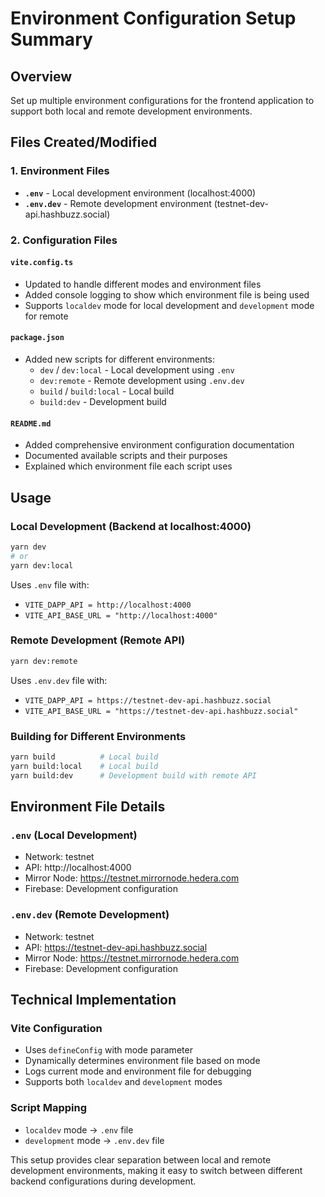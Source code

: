 # Environment Configuration Setup Summary

## Overview

Set up multiple environment configurations for the frontend application to support both local and remote development environments.

## Files Created/Modified

### 1. Environment Files

- **`.env`** - Local development environment (localhost:4000)
- **`.env.dev`** - Remote development environment (testnet-dev-api.hashbuzz.social)

### 2. Configuration Files

#### `vite.config.ts`

- Updated to handle different modes and environment files
- Added console logging to show which environment file is being used
- Supports `localdev` mode for local development and `development` mode for remote

#### `package.json`

- Added new scripts for different environments:
  - `dev` / `dev:local` - Local development using `.env`
  - `dev:remote` - Remote development using `.env.dev`
  - `build` / `build:local` - Local build
  - `build:dev` - Development build

#### `README.md`

- Added comprehensive environment configuration documentation
- Documented available scripts and their purposes
- Explained which environment file each script uses

## Usage

### Local Development (Backend at localhost:4000)

```bash
yarn dev
# or
yarn dev:local
```

Uses `.env` file with:

- `VITE_DAPP_API = http://localhost:4000`
- `VITE_API_BASE_URL = "http://localhost:4000"`

### Remote Development (Remote API)

```bash
yarn dev:remote
```

Uses `.env.dev` file with:

- `VITE_DAPP_API = https://testnet-dev-api.hashbuzz.social`
- `VITE_API_BASE_URL = "https://testnet-dev-api.hashbuzz.social"`

### Building for Different Environments

```bash
yarn build          # Local build
yarn build:local    # Local build
yarn build:dev      # Development build with remote API
```

## Environment File Details

### `.env` (Local Development)

- Network: testnet
- API: http://localhost:4000
- Mirror Node: https://testnet.mirrornode.hedera.com
- Firebase: Development configuration

### `.env.dev` (Remote Development)

- Network: testnet
- API: https://testnet-dev-api.hashbuzz.social
- Mirror Node: https://testnet.mirrornode.hedera.com
- Firebase: Development configuration

## Technical Implementation

### Vite Configuration

- Uses `defineConfig` with mode parameter
- Dynamically determines environment file based on mode
- Logs current mode and environment file for debugging
- Supports both `localdev` and `development` modes

### Script Mapping

- `localdev` mode → `.env` file
- `development` mode → `.env.dev` file

This setup provides clear separation between local and remote development environments, making it easy to switch between different backend configurations during development.
